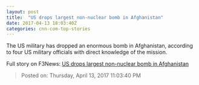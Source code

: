 ```yaml
---
layout: post
title:  "US drops largest non-nuclear bomb in Afghanistan"
date: 2017-04-13 18:03:40Z
categories: cnn-com-top-stories
---
```


The US military has dropped an enormous bomb in Afghanistan, according to four US military officials with direct knowledge of the mission.


Full story on F3News: [US drops largest non-nuclear bomb in Afghanistan](http://www.f3nws.com/n/m2DFaG)

> Posted on: Thursday, April 13, 2017 11:03:40 PM
